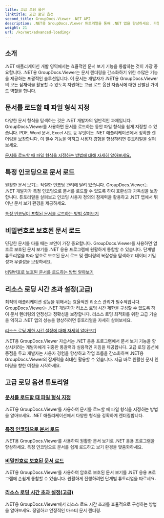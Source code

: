 ```yaml
---
title: 고급 로딩 옵션
linktitle: 고급 로딩 옵션
second_title: GroupDocs.Viewer .NET API
description: .NET용 GroupDocs.Viewer 튜토리얼을 통해 .NET 앱을 향상하세요. 파일 형식 지정, 인코딩 관리, 비밀번호로 보호된 문서 로드 등의 방법을 알아보세요.
weight: 21
url: /ko/net/advanced-loading/
---
```

## 소개

.NET 애플리케이션 개발 영역에서는 효율적인 문서 보기 기능을 통합하는 것이 가장 중요합니다. .NET용 GroupDocs.Viewer는 문서 렌더링을 간소화하기 위한 수많은 기능을 제공하는 포괄적인 솔루션입니다. 이 문서는 개발자가 .NET용 GroupDocs.Viewer의 모든 잠재력을 활용할 수 있도록 지원하는 고급 로드 옵션 자습서에 대한 선별된 가이드 역할을 합니다.

## 문서를 로드할 때 파일 형식 지정
다양한 문서 형식을 탐색하는 것은 .NET 개발자의 일반적인 과제입니다. GroupDocs.Viewer를 사용하면 문서를 로드하는 동안 파일 형식을 쉽게 지정할 수 있습니다. PDF, Word 문서, Excel 시트 등 무엇이든 .NET 애플리케이션에서 정확한 렌더링을 보장합니다. 이 필수 기능을 익히고 사용자 경험을 향상하려면 튜토리얼을 살펴보세요.

[문서를 로드할 때 파일 형식을 지정하는 방법에 대해 자세히 알아보세요.](./specify-file-type/)

## 특정 인코딩으로 문서 로드
원활한 문서 보기는 적절한 인코딩 관리에 달려 있습니다. GroupDocs.Viewer는 .NET 개발자가 특정 인코딩으로 문서를 로드할 수 있도록 하여 호환성과 가독성을 보장합니다. 튜토리얼을 살펴보고 인코딩 사용자 정의의 잠재력을 활용하고 .NET 앱에서 뛰어난 문서 보기 환경을 제공하세요.

[특정 인코딩이 포함된 문서를 로드하는 방법 살펴보기](./load-documents-encoding/)

## 비밀번호로 보호된 문서 로드
민감한 문서를 다룰 때는 보안이 가장 중요합니다. GroupDocs.Viewer를 사용하면 암호로 보호된 문서 보기를 .NET 응용 프로그램에 원활하게 통합할 수 있습니다. 단계별 튜토리얼을 따라 암호로 보호된 문서 로드 및 렌더링의 복잡성을 탐색하고 데이터 기밀성과 무결성을 보장하세요.

[비밀번호로 보호된 문서를 로드하는 방법 알아보기](./load-password-protected-document/)

## 리소스 로딩 시간 초과 설정(고급)
최적의 애플리케이션 성능을 위해서는 효율적인 리소스 관리가 필수적입니다. GroupDocs.Viewer는 .NET 개발자가 리소스 로딩 시간 제한을 구성할 수 있도록 하여 문서 렌더링의 안정성과 정확성을 보장합니다. 리소스 로딩 최적화를 위한 고급 기술을 익히고 .NET 앱의 성능을 향상하려면 튜토리얼을 자세히 살펴보세요.

[리소스 로딩 제한 시간 설정에 대해 자세히 알아보기](./set-resource-loading-timeout/)

.NET용 GroupDocs.Viewer 자습서는 .NET 응용 프로그램에서 문서 보기 기능을 향상시키려는 개발자에게 귀중한 통찰력과 실용적인 지침을 제공합니다. 고급 로딩 옵션에 중점을 두고 개발자는 사용자 경험을 향상하고 작업 흐름을 간소화하며 .NET용 GroupDocs.Viewer의 잠재력을 최대한 활용할 수 있습니다. 지금 바로 원활한 문서 렌더링을 향한 여정을 시작하세요.
## 고급 로딩 옵션 튜토리얼
### [문서를 로드할 때 파일 형식 지정](./specify-file-type/)
.NET용 GroupDocs.Viewer를 사용하여 문서를 로드할 때 파일 형식을 지정하는 방법을 알아보세요. .NET 애플리케이션에서 다양한 형식을 정확하게 렌더링합니다.
### [특정 인코딩으로 문서 로드](./load-documents-encoding/)
.NET용 GroupDocs.Viewer를 사용하여 원활한 문서 보기로 .NET 응용 프로그램을 향상하세요. 특정 인코딩으로 문서를 쉽게 로드하고 보기 환경을 맞춤화하세요.
### [비밀번호로 보호된 문서 로드](./load-password-protected-document/)
.NET용 GroupDocs.Viewer를 사용하여 암호로 보호된 문서 보기를 .NET 응용 프로그램에 손쉽게 통합할 수 있습니다. 원활하게 진행하려면 단계별 튜토리얼을 따르세요.
### [리소스 로딩 시간 초과 설정(고급)](./set-resource-loading-timeout/)
.NET용 GroupDocs.Viewer에서 리소스 로드 시간 초과를 효율적으로 구성하는 방법을 알아보세요. 정밀하고 안정적인 마스터 문서 렌더링.